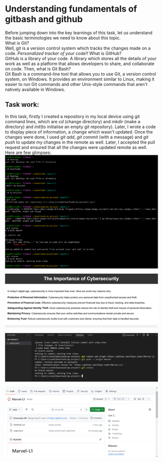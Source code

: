 # **Understanding fundamentals of gitbash and github**
Before jumping down into the key learnings of this task, let us understand the basic terminologies we need to know about this topic.  
What is Git?  
Well, git is a version control system which tracks the changes made on a code. 
*Personalized tracker of your code!!*
What is  GitHub?  
GitHub is a library of your code. A library which stores all the details of your work as well as a  platform that allows developers to  share, and collaborate on code.
Then, what is Git Bash?  
Git Bash is a command-line tool that allows you to use Git, a version control system, on Windows. It provides an environment similar to Linux, making it easier to run Git commands and other Unix-style commands that aren't natively available in Windows.
## Task work:
In this task, firstly I created a repository in my local device using git command lines, which are *cd* (change directory) and *mkdir* (make a directory) and *init*(to initialise an empty git repository). Later, I wrote a code to display piece of information, a change which wasn't updated. Once the changes were done, I used *git add*, *git commit* (with a message) and *git push* to update my changes in the remote as well. Later, I accepted the pull request and ensured that all the changes were updated remote as well. Here are few glimpses:  
![step 1](https://github.com/Vidya-coder/Marvel-L2/blob/main/Screenshot%202024-09-17%20021557.png?raw=true)

![display](https://github.com/Vidya-coder/Marvel-L2/blob/main/Screenshot%202024-09-17%20021526.png?raw=true)  

![updating](https://github.com/Vidya-coder/Marvel-L2/blob/main/Screenshot%202024-09-17%20021302.png?raw=true)  

![updating](https://github.com/Vidya-coder/Marvel-L2/blob/main/Screenshot%202024-09-17%20025104.png?raw=true)  

